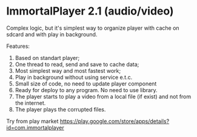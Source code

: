 ImmortalPlayer 2.1 (audio/video)
==============

Complex logic, but it's simplest way to organize player with cache on sdcard and with play in background.

Features:

1. Based on standart player;
2. One thread to read, send and save to cache data;
3. Most simplest way and most fastest work;
4. Play in background without using service e.t.c.
5. Small size of code, no need to update player component
6. Ready for deploy to any program. No need to use library.
7. The player starts to play a video from a local file (if exist) and not from the internet.
8. The player plays the corrupted files.

Try from play market https://play.google.com/store/apps/details?id=com.immortalplayer
